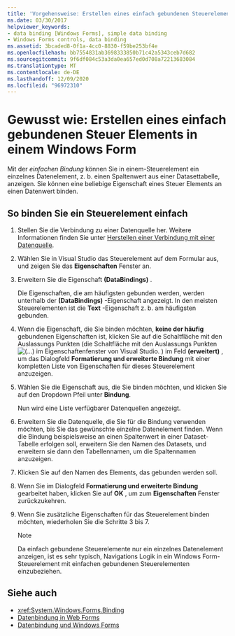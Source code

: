 ```yaml
---
title: 'Vorgehensweise: Erstellen eines einfach gebundenen Steuerelements in einer Windows Forms-Instanz'
ms.date: 03/30/2017
helpviewer_keywords:
- data binding [Windows Forms], simple data binding
- Windows Forms controls, data binding
ms.assetid: 3bcaded8-0f1a-4cc0-8830-f59be253bf4e
ms.openlocfilehash: bb7554831ab3698333850b71c42a5343ceb7d682
ms.sourcegitcommit: 9f6df084c53a3da0ea657ed0d708a72213683084
ms.translationtype: MT
ms.contentlocale: de-DE
ms.lasthandoff: 12/09/2020
ms.locfileid: "96972310"
---
```

# <a name="how-to-create-a-simple-bound-control-on-a-windows-form"></a>Gewusst wie: Erstellen eines einfach gebundenen Steuer Elements in einem Windows Form

Mit der *einfachen Bindung* können Sie in einem-Steuerelement ein einzelnes Datenelement, z. b. einen Spaltenwert aus einer Datasettabelle, anzeigen. Sie können eine beliebige Eigenschaft eines Steuer Elements an einen Datenwert binden.

## <a name="to-simple-bind-a-control"></a>So binden Sie ein Steuerelement einfach

1. Stellen Sie die Verbindung zu einer Datenquelle her. Weitere Informationen finden Sie unter [Herstellen einer Verbindung mit einer Datenquelle](/dotnet/framework/data/adonet/connecting-to-a-data-source).

2. Wählen Sie in Visual Studio das Steuerelement auf dem Formular aus, und zeigen Sie das **Eigenschaften** Fenster an.

3. Erweitern Sie die Eigenschaft **(DataBindings)** .

     Die Eigenschaften, die am häufigsten gebunden werden, werden unterhalb der **(DataBindings)** -Eigenschaft angezeigt. In den meisten Steuerelementen ist die **Text** -Eigenschaft z. b. am häufigsten gebunden.

4. Wenn die Eigenschaft, die Sie binden möchten, **keine der häufig** gebundenen Eigenschaften ist, klicken Sie auf die Schaltfläche mit den Auslassungs Punkten (die Schaltfläche mit den Auslassungs Punkten ![ (...) im Eigenschaftenfenster von Visual Studio. ](./media/how-to-create-a-simple-bound-control-on-a-windows-form/visual-studio-ellipsis-button.png) ) im Feld **(erweitert)** , um das Dialogfeld **Formatierung und erweiterte Bindung** mit einer kompletten Liste von Eigenschaften für dieses Steuerelement anzuzeigen.

5. Wählen Sie die Eigenschaft aus, die Sie binden möchten, und klicken Sie auf den Dropdown Pfeil unter **Bindung**.

     Nun wird eine Liste verfügbarer Datenquellen angezeigt.

6. Erweitern Sie die Datenquelle, die Sie für die Bindung verwenden möchten, bis Sie das gewünschte einzelne Datenelement finden. Wenn die Bindung beispielsweise an einen Spaltenwert in einer Dataset-Tabelle erfolgen soll, erweitern Sie den Namen des Datasets, und erweitern sie dann den Tabellennamen, um die Spaltennamen anzuzeigen.

7. Klicken Sie auf den Namen des Elements, das gebunden werden soll.

8. Wenn Sie im Dialogfeld **Formatierung und erweiterte Bindung** gearbeitet haben, klicken Sie auf **OK** , um zum **Eigenschaften** Fenster zurückzukehren.

9. Wenn Sie zusätzliche Eigenschaften für das Steuerelement binden möchten, wiederholen Sie die Schritte 3 bis 7.

    > [!NOTE]
    > Da einfach gebundene Steuerelemente nur ein einzelnes Datenelement anzeigen, ist es sehr typisch, Navigations Logik in ein Windows Form-Steuerelement mit einfachen gebundenen Steuerelementen einzubeziehen.

## <a name="see-also"></a>Siehe auch

- <xref:System.Windows.Forms.Binding>
- [Datenbindung in Web Forms](windows-forms-data-binding.md)
- [Datenbindung und Windows Forms](data-binding-and-windows-forms.md)
